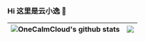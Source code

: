 ### Hi 这里是云小逸 👋

| <a> <img align="center" src="https://github-readme-stats.vercel.app/api?username=OneCalmCloud&show_icons=true&include_all_commits=true&theme=dracula&hide_border=true" alt="OneCalmCloud's github stats" /> </a> | <a> <img align="center" src="https://github-readme-stats.vercel.app/api/top-langs/?username=OneCalmCloud&layout=compact&theme=dracula&hide_border=true" /> </a> | 
| ------------- | ------------- |



<!--
**OneCalmCloud/OneCalmCloud** is a ✨ _special_ ✨ repository because its `README.md` (this file) appears on your GitHub profile.

Here are some ideas to get you started:

- 🔭 I’m currently working on ...
- 🌱 I’m currently learning ...
- 👯 I’m looking to collaborate on ...
- 🤔 I’m looking for help with ...
- 💬 Ask me about ...
- 📫 How to reach me: ...
- 😄 Pronouns: ...
- ⚡ Fun fact: ...
-->
